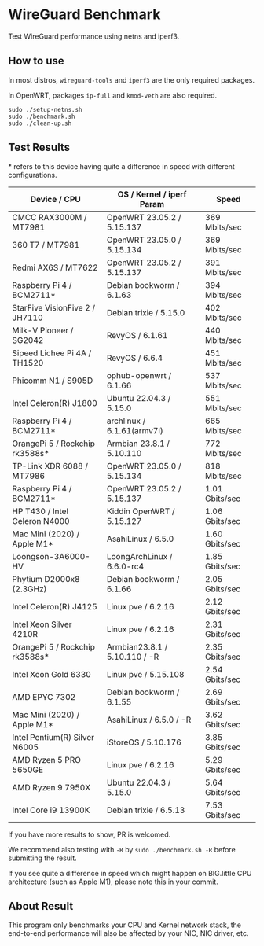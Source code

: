 # WireGuard Benchmark

Test WireGuard performance using netns and iperf3.

## How to use

In most distros, `wireguard-tools` and `iperf3` are the only required packages.

In OpenWRT, packages `ip-full` and `kmod-veth` are also required.

```shell
sudo ./setup-netns.sh
sudo ./benchmark.sh
sudo ./clean-up.sh
```

## Test Results

\* refers to this device having quite a difference in speed with different configurations.

| Device / CPU                     | OS / Kernel / iperf Param        | Speed          |
| -------------------------------- | -------------------------------- | -------------- |
| CMCC RAX3000M / MT7981           | OpenWRT 23.05.2 / 5.15.137       | 369 Mbits/sec  |
| 360 T7 / MT7981                  | OpenWRT 23.05.0 / 5.15.134       | 369 Mbits/sec  |
| Redmi AX6S / MT7622              | OpenWRT 23.05.2 / 5.15.137       | 391 Mbits/sec  |
| Raspberry Pi 4 / BCM2711*        | Debian bookworm / 6.1.63         | 394 Mbits/sec  |
| StarFive VisionFive 2 / JH7110   | Debian trixie / 5.15.0           | 402 Mbits/sec  |
| Milk-V Pioneer / SG2042          | RevyOS / 6.1.61                  | 440 Mbits/sec  |
| Sipeed Lichee Pi 4A / TH1520     | RevyOS / 6.6.4                   | 451 Mbits/sec  |
| Phicomm N1 / S905D               | ophub-openwrt / 6.1.66           | 537 Mbits/sec  |
| Intel Celeron(R) J1800           | Ubuntu 22.04.3 / 5.15.0          | 551 Mbits/sec  |
| Raspberry Pi 4 / BCM2711*        | archlinux / 6.1.61(armv7l)       | 665 Mbits/sec  |
| OrangePi 5 / Rockchip rk3588s*   | Armbian 23.8.1 / 5.10.110        | 772 Mbits/sec  |
| TP-Link XDR 6088 / MT7986        | OpenWRT 23.05.0 / 5.15.134       | 818 Mbits/sec  |
| Raspberry Pi 4 / BCM2711*        | OpenWRT 23.05.2 / 5.15.137       | 1.01 Gbits/sec |
| HP T430 / Intel Celeron N4000    | Kiddin OpenWRT / 5.15.127        | 1.06 Gbits/sec |
| Mac Mini (2020) / Apple M1*      | AsahiLinux / 6.5.0               | 1.60 Gbits/sec |
| Loongson-3A6000-HV               | LoongArchLinux / 6.6.0-rc4       | 1.85 Gbits/sec |
| Phytium D2000x8 (2.3GHz)         | Debian bookworm / 6.1.66         | 2.05 Gbits/sec |
| Intel Celeron(R) J4125           | Linux pve / 6.2.16               | 2.12 Gbits/sec |
| Intel Xeon Silver 4210R          | Linux pve / 6.2.16               | 2.31 Gbits/sec |
| OrangePi 5 / Rockchip rk3588s*   | Armbian23.8.1 / 5.10.110 / -R    | 2.35 Gbits/sec |
| Intel Xeon Gold 6330             | Linux pve / 5.15.108             | 2.54 Gbits/sec |
| AMD EPYC 7302                    | Debian bookworm / 6.1.55         | 2.69 Gbits/sec |
| Mac Mini (2020) / Apple M1*      | AsahiLinux / 6.5.0 / -R          | 3.62 Gbits/sec |
| Intel Pentium(R) Silver N6005    | iStoreOS / 5.10.176              | 3.85 Gbits/sec |
| AMD Ryzen 5 PRO 5650GE           | Linux pve / 6.2.16               | 5.29 Gbits/sec |
| AMD Ryzen 9 7950X                | Ubuntu 22.04.3 / 5.15.0          | 5.64 Gbits/sec |
| Intel Core i9 13900K             | Debian trixie / 6.5.13           | 7.53 Gbits/sec |

If you have more results to show, PR is welcomed.

We recommend also testing with `-R` by `sudo ./benchmark.sh -R` before submitting the result.

If you see quite a difference in speed which might happen on BIG.little CPU architecture (such as Apple M1), please note this in your commit.

## About Result

This program only benchmarks your CPU and Kernel network stack, the end-to-end performance will also be affected by your NIC, NIC driver, etc.
